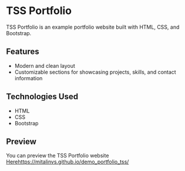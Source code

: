 # TSS Portfolio

TSS Portfolio is an example portfolio website built with HTML, CSS, and Bootstrap.

## Features

- Modern and clean layout
- Customizable sections for showcasing projects, skills, and contact information

## Technologies Used

- HTML
- CSS
- Bootstrap

## Preview

You can preview the TSS Portfolio website [Here](https://mitalinvs.github.io/demo_portfolio_tss/)https://mitalinvs.github.io/demo_portfolio_tss/
